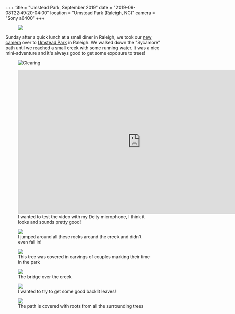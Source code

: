 +++
title = "Umstead Park, September 2019"
date = "2019-09-08T22:49:20-04:00"
location = "Umstead Park (Raleigh, NC)"
camera = "Sony a6400"
+++


<figure>
	<img src="https://live.staticflickr.com/65535/48708823636_8952ffb589_b.jpg" />
</figure>

<!--more-->

Sunday after a quick lunch at a small diner in Raleigh, we took our [new camera][1] over to [Umstead Park][2] in Raleigh. We walked down the "Sycamore" path until we reached a small creek with some running water. It was a nice mini-adventure and it's always good to get some exposure to trees!

<figure>
	<img src="https://live.staticflickr.com/65535/48708983872_d349cdf1eb_b.jpg" alt="Clearing" />
</figure>

<figure>
	<iframe width="780" height="460" src="https://www.youtube.com/embed/QuBKL7_LN0M" frameborder="0" allow="accelerometer; autoplay; encrypted-media; gyroscope; picture-in-picture" allowfullscreen></iframe>
	<figcaption>I wanted to test the video with my Deity microphone, I think it looks and sounds pretty good!</figcaption>
</figure>

<figure>
	<img src="https://live.staticflickr.com/65535/48708983522_739dd3fa24_b.jpg" />
	<figcaption>I jumped around all these rocks around the creek and didn't even fall in!</figcaption>
</figure>

<figure>
	<img src="https://live.staticflickr.com/65535/48708822421_08ce4cbf88_b.jpg" />
	<figcaption>This tree was covered in carvings of couples marking their time in the park</figcaption>
</figure>

<figure>
	<img src="https://live.staticflickr.com/65535/48708822836_8f82bd7aec_b.jpg" />
	<figcaption>The bridge over the creek</figcaption>
</figure>

<figure>
	<img src="https://live.staticflickr.com/65535/48708486178_5a0ed1c6ed_b.jpg" />
	<figcaption>I wanted to try to get some good backlit leaves!</figcaption>
</figure>

<figure>
	<img src="https://live.staticflickr.com/65535/48708823276_6c6f0891d0_b.jpg" />
	<figcaption>The path is covered with roots from all the surrounding trees</figcaption>
</figure>

[1]: /microposts/new-camera-2019/
[2]: https://www.ncparks.gov/william-b-umstead-state-park